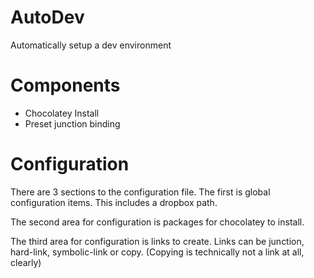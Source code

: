 AutoDev
=======

Automatically setup a dev environment

# Components
 - Chocolatey Install
 - Preset junction binding

# Configuration
There are 3 sections to the configuration file.  The first is global configuration items.  This includes a dropbox path. 

The second area for configuration is packages for chocolatey to install.

The third area for configuration is links to create.  Links can be junction, hard-link, symbolic-link or copy.  (Copying is technically not a link at all, clearly)